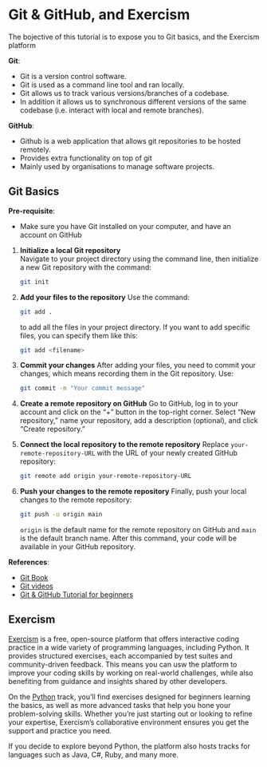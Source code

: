 # Git & GitHub, and Exercism

The bojective of this tutorial is to expose you to Git basics, and the Exercism platform

**Git**:

- Git is a version control software.
- Git is used as a command line tool and ran locally.
- Git allows us to track various versions/branches of a codebase.
- In addition it allows us to synchronous different versions of the same codebase (i.e. interact with local and remote branches).

**GitHub**:
- Github is a web application that allows git repositories to be hosted remotely.
- Provides extra functionality on top of git
- Mainly used by organisations to manage software projects.


## Git Basics

**Pre-requisite**:
- Make sure you have Git installed on your computer, and have an account on GitHub

1. **Initialize a local Git repository**  
   Navigate to your project directory using the command line, then initialize a new Git repository with the command:
   ```bash
   git init
   ```

2. **Add your files to the repository**
    Use the command:
    ```bash
    git add .
    ```
    to add all the files in your project directory. If you want to add specific files, you can specify them like this:
    ```bash
    git add <filename>
    ```

3. **Commit your changes**
    After adding your files, you need to commit your changes, which means recording them in the Git repository. Use:
    ```bash
    git commit -m "Your commit message"
    ```

4. **Create a remote repository on GitHub**
    Go to GitHub, log in to your account and click on the “+” button in the top-right corner. Select “New repository,” name your repository, add a description (optional), and click “Create repository.”

5. **Connect the local repository to the remote repository**
    Replace `your-remote-repository-URL` with the URL of your newly created GitHub repository:
    ```bash
    git remote add origin your-remote-repository-URL
    ```

6. **Push your changes to the remote repository**
    Finally, push your local changes to the remote repository:
    ```bash
    git push -u origin main
    ```
    `origin` is the default name for the remote repository on GitHub and `main` is the default branch name. After this command, your code will be available in your GitHub repository.

**References**:
- [Git Book](https://git-scm.com/book/en/v2)
- [Git videos](https://education.github.com/git-cheat-sheet-education.pdf)
- [Git & GitHub Tutorial for beginners](https://www.youtube.com/watch?v=tRZGeaHPoaw)



## Exercism

[Exercism](https://exercism.org/) is a free, open-source platform that offers interactive coding practice in a wide variety of programming languages, including Python. It provides structured exercises, each accompanied by test suites and community-driven feedback. This means you can usw the platform to improve your coding skills by working on real-world challenges, while also benefiting from guidance and insights shared by other developers.

On the [Python](https://exercism.org/tracks/python/) track, you’ll find exercises designed for beginners learning the basics, as well as more advanced tasks that help you hone your problem-solving skills. Whether you’re just starting out or looking to refine your expertise, Exercism’s collaborative environment ensures you get the support and practice you need. 

If you decide to explore beyond Python, the platform also hosts tracks for languages such as Java, C#, Ruby, and many more.
